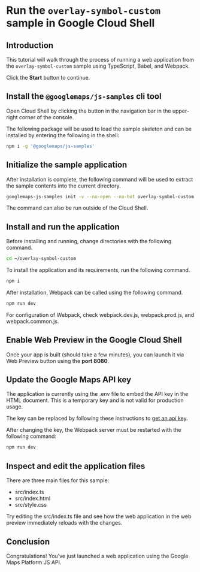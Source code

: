 # Run the `overlay-symbol-custom` sample in Google Cloud Shell

<walkthrough-tutorial-duration duration="10"/>

## Introduction

This tutorial will walk through the process of running a web application from
the `overlay-symbol-custom` sample using TypeScript, Babel, and Webpack.

Click the **Start** button to continue.

## Install the `@googlemaps/js-samples` cli tool

Open Cloud Shell by clicking the
<walkthrough-cloud-shell-icon></walkthrough-cloud-shell-icon> button in the
navigation bar in the upper-right corner of the console.

The following package will be used to load the sample skeleton and can be
installed by entering the following in the shell:

```bash
npm i -g '@googlemaps/js-samples'
```

## Initialize the sample application

After installation is complete, the following command will be used to extract
the sample contents into the current directory.

```bash
googlemaps-js-samples init -v --no-open --no-hot overlay-symbol-custom ~/overlay-symbol-custom
```

The command can also be run outside of the Cloud Shell.

## Install and run the application

Before installing and running, change directories with the following command.

```bash
cd ~/overlay-symbol-custom
```

To install the application and its requirements, run the following command.

```bash
npm i
```

After installation, Webpack can be called using the following command.

```bash
npm run dev
```

For configuration of Webpack, check
<walkthrough-editor-open-file filePath="overlay-symbol-custom/webpack.dev.js">webpack.dev.js</walkthrough-editor-open-file>,
<walkthrough-editor-open-file filePath="overlay-symbol-custom/webpack.prod.js">webpack.prod.js</walkthrough-editor-open-file>,
and
<walkthrough-editor-open-file filePath="overlay-symbol-custom/webpack.common.js">webpack.common.js</walkthrough-editor-open-file>.

## Enable Web Preview in the Google Cloud Shell

Once your app is built (should take a few minutes), you can launch it via
<walkthrough-spotlight-pointer target="cloudshell" spotlightId="devshell-web-preview-button">Web
Preview button</walkthrough-spotlight-pointer> using the **port 8080**.

## Update the Google Maps API key

The application is currently using the
<walkthrough-editor-open-file filePath="overlay-symbol-custom/.env">.env</walkthrough-editor-open-file>
file to embed the API key in the HTML document. This is a temporary key and is
not valid for production usage.

The key can be replaced by following these instructions to
[get an api key](https://developers.google.com/maps/documentation/javascript/get-api-key).

After changing the key, the Webpack server must be restarted with the following
command:

```bash
npm run dev
```

## Inspect and edit the application files

There are three main files for this sample:

*   <walkthrough-editor-open-file filePath="overlay-symbol-custom/src/index.ts">src/index.ts</walkthrough-editor-open-file>
*   <walkthrough-editor-open-file filePath="overlay-symbol-custom/src/index.html">src/index.html</walkthrough-editor-open-file>
*   <walkthrough-editor-open-file filePath="overlay-symbol-custom/src/style.css">src/style.css</walkthrough-editor-open-file>

Try editing the <walkthrough-editor-open-file filePath="overlay-symbol-custom/src/index.ts">src/index.ts</walkthrough-editor-open-file> file and see how the web application in the web preview immediately reloads with the changes.

## Conclusion

<walkthrough-conclusion-trophy></walkthrough-conclusion-trophy>

Congratulations! You've just launched a web application using the Google Maps
Platform JS API.
